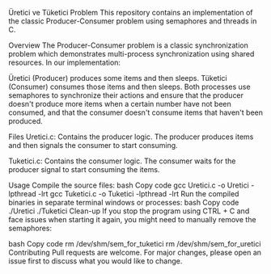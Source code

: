 Üretici ve Tüketici Problem
This repository contains an implementation of the classic Producer-Consumer problem using semaphores and threads in C.

Overview
The Producer-Consumer problem is a classic synchronization problem which demonstrates multi-process synchronization using shared resources. In our implementation:

Üretici (Producer) produces some items and then sleeps.
Tüketici (Consumer) consumes those items and then sleeps.
Both processes use semaphores to synchronize their actions and ensure that the producer doesn't produce more items when a certain number have not been consumed, and that the consumer doesn't consume items that haven't been produced.

Files
Uretici.c: Contains the producer logic. The producer produces items and then signals the consumer to start consuming.

Tuketici.c: Contains the consumer logic. The consumer waits for the producer signal to start consuming the items.

Usage
Compile the source files:
bash
Copy code
gcc Uretici.c -o Uretici -lpthread -lrt
gcc Tuketici.c -o Tuketici -lpthread -lrt
Run the compiled binaries in separate terminal windows or processes:
bash
Copy code
./Uretici
./Tuketici
Clean-up
If you stop the program using CTRL + C and face issues when starting it again, you might need to manually remove the semaphores:

bash
Copy code
rm /dev/shm/sem_for_tuketici
rm /dev/shm/sem_for_uretici
Contributing
Pull requests are welcome. For major changes, please open an issue first to discuss what you would like to change.
